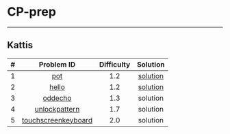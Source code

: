 # CP-prep
----


## Kattis

| # |       Problem ID                                              |  Difficulty |  Solution |
|---|:-------------------------------------------------------------:| :----------:|:---------:|
| 1 |    [pot](https://open.kattis.com/problems/pot)                |     1.2     |  [solution](https://github.com/rawat9/dsa-prep/tree/main/Kattis/pot) | 
| 2 |    [hello](https://open.kattis.com/problems/hello)            |     1.2     | [solution](https://github.com/rawat9/dsa-prep/tree/main/Kattis/hello) |
| 3 |    [oddecho](https://open.kattis.com/problems/oddecho)        |     1.3     | solution |
| 4 |  [unlockpattern](https://open.kattis.com/problems/unlockpattern) | 1.7 | solution |
| 5 |  [touchscreenkeyboard](https://open.kattis.com/problems/touchscreenkeyboard)|   2.0  | solution |  
